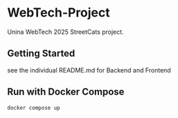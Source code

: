 # WebTech-Project

Unina WebTech 2025 StreetCats project.

## Getting Started

see the individual README.md for Backend and Frontend

## Run with Docker Compose

`docker compose up`